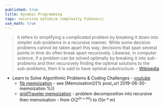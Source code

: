 ```yaml
---
published: true
title: Dynamic Programming
tags: recursive optimize complexity Fibonacci
use_math: true
---
```

> it refers to simplifying a complicated problem by breaking it down into simpler sub-problems in a recursive manner.  While some decision problems cannot be taken apart this way, decisions that span several points in time do often break apart recursively. Likewise, in computer science, if a problem can be solved optimally by breaking it into sub-problems and then recursively finding the optimal solutions to the sub-problems, then it is said to have optimal substructure. - [Wikipedia](https://en.wikipedia.org/wiki/Dynamic_programming)

- Learn to Solve Algorithmic Problems & Coding Challenges - [youtube](https://www.youtube.com/watch?v=oBt53YbR9Kk)
	- [fib memoization](https://www.youtube.com/watch?v=oBt53YbR9Kk&t=210s) - see [Memoisation]({% post_url 2019-06-30-memoization %})
    - [gridTraveler memoization](https://www.youtube.com/watch?v=oBt53YbR9Kk&t=2319s) - problem decomposition into recursive then memoisation - from $O(2^(n+m))$ to $O(n*m)$
